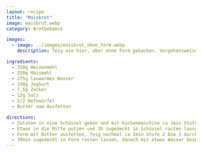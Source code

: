 ```yaml
---
layout: recipe
title: "Maisbrot"
image: maisbrot.webp
category: BrotGebaeck

images:
  - image: ../images/maisbrot_ohne_form.webp
    description: Teig wie hier, aber ohne Form gebacken. Vorgehensweise und Backrohreinstellungen wie beim [vollkorn_mohn_brot](Vollkorn Mohn Brot)

ingredients:
  - 350g Weizenmehl
  - 250g Maismehl
  - 275g lauwarmes Wasser
  - 150g Joghurt
  - 7,5g Zucker
  - 12g Salz
  - 1/2 Hefewürfel
  - Butter zum Ausfetten

directions:
  - Zutaten in eine Schüssel geben und mit Küchenmaschine ca 1min Stufe 2, dann 4min Stufe 3 verkneten
  - Etwas in die Mitte putzen und 1h zugedeckt in Schüssel rasten lassen
  - Form mit Butter ausfetten, Teig nochmal ca 1min Stufe 2 bzw 3 durchkneten und in die Form putzen
  - 30min zugedeckt in Form rasten lassen, danach mit etwas Wasser besprühen und bei 200°C Ober/Unterhitze im vorgeheizten Backrohr ca 30min backen
---
```

